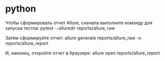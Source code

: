 # python
Чтобы сформировать отчет Allure, сначала выполните команду для запуска тестов:
pytest --alluredir reports/allure_raw

Затем сформируйте отчет:
allure generate reports/allure_raw -o reports/allure_report


И, наконец, откройте отчет в браузере:
allure open reports/allure_report
